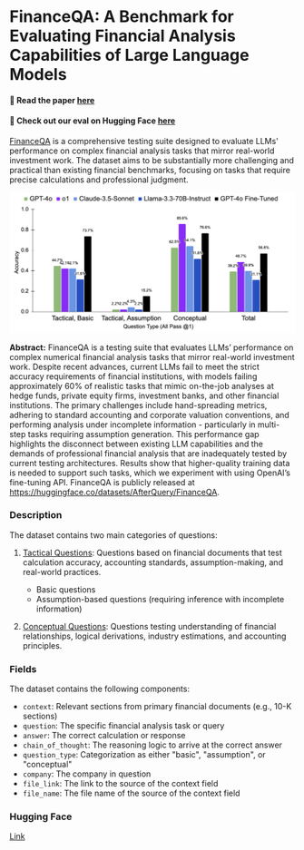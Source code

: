 # FinanceQA: A Benchmark for Evaluating Financial Analysis Capabilities of Large Language Models

#### 📄 Read the paper [here](https://github.com/AfterQuery/FinanceQA/blob/main/Finance%20QA.pdf)
#### 🤗 Check out our eval on Hugging Face [here](https://huggingface.co/datasets/AfterQuery/FinanceQA)

[FinanceQA](https://github.com/AfterQuery/FinanceQA/blob/main/Finance%20QA.pdf) is a comprehensive testing suite designed to evaluate LLMs' performance on complex financial analysis tasks that mirror real-world investment work. The dataset aims to be substantially more challenging and practical than existing financial benchmarks, focusing on tasks that require precise calculations and professional judgment.

![Results](https://github.com/AfterQuery/FinanceQA/blob/main/FinanceQA/results_img.png)

**Abstract:** FinanceQA is a testing suite that evaluates LLMs’ performance on complex numerical financial analysis tasks that mirror real-world investment work. Despite recent advances, current LLMs fail to meet the strict accuracy requirements of financial institutions, with models failing approximately 60% of realistic tasks that mimic on-the-job analyses at hedge funds, private equity firms, investment banks, and other financial institutions. The primary challenges include hand-spreading metrics, adhering to standard accounting and corporate valuation conventions, and performing analysis under incomplete information - particularly in multi-step tasks requiring assumption generation. This performance gap highlights the disconnect between existing LLM capabilities and the demands of professional financial analysis that are inadequately tested by current testing architectures. Results show that higher-quality training data is needed to support such tasks, which we experiment with using OpenAI’s fine-tuning API. FinanceQA is publicly released at https://huggingface.co/datasets/AfterQuery/FinanceQA.


### Description

The dataset contains two main categories of questions:
1. <ins>Tactical Questions</ins>: Questions based on financial documents that test calculation accuracy, accounting standards, assumption-making, and real-world practices.
   - Basic questions 
   - Assumption-based questions (requiring inference with incomplete information)

2. <ins>Conceptual Questions</ins>: Questions testing understanding of financial relationships, logical derivations, industry estimations, and accounting principles.

### Fields

The dataset contains the following components:
* `context`: Relevant sections from primary financial documents (e.g., 10-K sections)
* `question`: The specific financial analysis task or query
* `answer`: The correct calculation or response
* `chain_of_thought`: The reasoning logic to arrive at the correct answer
* `question_type`: Categorization as either "basic", "assumption", or "conceptual"
* `company`: The company in question
* `file_link`: The link to the source of the context field
* `file_name`: The file name of the source of the context field

### Hugging Face
[Link](https://huggingface.co/datasets/AfterQuery/FinanceQA)
